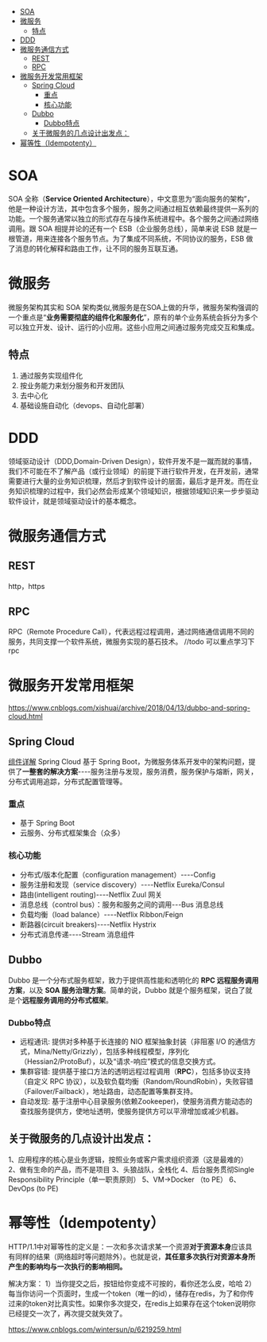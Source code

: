 - [SOA](#soa)
- [微服务](#微服务)
  - [特点](#特点)
- [DDD](#ddd)
- [微服务通信方式](#微服务通信方式)
  - [REST](#rest)
  - [RPC](#rpc)
- [微服务开发常用框架](#微服务开发常用框架)
  - [Spring Cloud](#spring-cloud)
    - [重点](#重点)
    - [核心功能](#核心功能)
  - [Dubbo](#dubbo)
    - [Dubbo特点](#dubbo特点)
  - [关于微服务的几点设计出发点：](#关于微服务的几点设计出发点)
- [幂等性（Idempotenty）](#幂等性idempotenty)

# SOA
   SOA 全称（**Service Oriented Architecture**），中文意思为“面向服务的架构”，他是一种设计方法，其中包含多个服务，服务之间通过相互依赖最终提供一系列的功能。一个服务通常以独立的形式存在与操作系统进程中。各个服务之间通过网络调用。跟 SOA 相提并论的还有一个 ESB（企业服务总线），简单来说 ESB 就是一根管道，用来连接各个服务节点。为了集成不同系统，不同协议的服务，ESB 做了消息的转化解释和路由工作，让不同的服务互联互通。

# 微服务
   微服务架构其实和 SOA 架构类似,微服务是在SOA上做的升华，微服务架构强调的一个重点是“**业务需要彻底的组件化和服务化**”，原有的单个业务系统会拆分为多个可以独立开发、设计、运行的小应用。这些小应用之间通过服务完成交互和集成。

## 特点
1. 通过服务实现组件化 
2. 按业务能力来划分服务和开发团队 
3. 去中心化 
4. 基础设施自动化（devops、自动化部署）

# DDD
   领域驱动设计（DDD,Domain-Driven Design），软件开发不是一蹴而就的事情，我们不可能在不了解产品（或行业领域）的前提下进行软件开发，在开发前，通常需要进行大量的业务知识梳理，然后才到软件设计的层面，最后才是开发。而在业务知识梳理的过程中，我们必然会形成某个领域知识，根据领域知识来一步步驱动软件设计，就是领域驱动设计的基本概念。

# 微服务通信方式
## REST
http，https
## RPC
RPC（Remote Procedure Call），代表远程过程调用，通过网络通信调用不同的服务，共同支撑一个软件系统，微服务实现的基石技术。
//todo 可以重点学习下rpc

# 微服务开发常用框架
https://www.cnblogs.com/xishuai/archive/2018/04/13/dubbo-and-spring-cloud.html
## Spring Cloud
[组件详解](https://mp.weixin.qq.com/s/L6WGJ-3gMrzVp90XuPaELQ)
   Spring Cloud 基于 Spring Boot，为微服务体系开发中的架构问题，提供了**一整套的解决方案**----服务注册与发现，服务消费，服务保护与熔断，网关，分布式调用追踪，分布式配置管理等。
### 重点
- 基于 Spring Boot
- 云服务、分布式框架集合（众多）
### 核心功能
- 分布式/版本化配置（configuration management）----Config
- 服务注册和发现（service discovery）----Netflix Eureka/Consul
- 路由(intelligent routing)----Netflix Zuul 网关
- 消息总线（control bus）：服务和服务之间的调用---Bus 消息总线
- 负载均衡（load balance）----Netflix Ribbon/Feign
- 断路器(circuit breakers)----Netflix Hystrix 
- 分布式消息传递----Stream 消息组件   


## Dubbo
   Dubbo 是一个分布式服务框架，致力于提供高性能和透明化的 **RPC 远程服务调用方案**，以及 **SOA 服务治理方案**。简单的说，Dubbo 就是个服务框架，说白了就是个**远程服务调用的分布式框架**。
### Dubbo特点
- 远程通讯: 提供对多种基于长连接的 NIO 框架抽象封装（非阻塞 I/O 的通信方式，Mina/Netty/Grizzly），包括多种线程模型，序列化（Hessian2/ProtoBuf），以及“请求-响应”模式的信息交换方式。
- 集群容错: 提供基于接口方法的透明远程过程调用（**RPC**），包括多协议支持（自定义 RPC 协议），以及软负载均衡（Random/RoundRobin），失败容错（Failover/Failback），地址路由，动态配置等集群支持。
- 自动发现: 基于注册中心目录服务(依赖Zookeeper)，使服务消费方能动态的查找服务提供方，使地址透明，使服务提供方可以平滑增加或减少机器。

##  关于微服务的几点设计出发点：
1、应用程序的核心是业务逻辑，按照业务或客户需求组织资源（这是最难的）
2、做有生命的产品，而不是项目
3、头狼战队，全栈化
4、后台服务贯彻Single Responsibility Principle（单一职责原则）
5、VM->Docker （to PE）
6、DevOps (to PE)


# 幂等性（Idempotenty）
HTTP/1.1中对幂等性的定义是：一次和多次请求某一个资源**对于资源本身**应该具有同样的结果（网络超时等问题除外）。也就是说，**其任意多次执行对资源本身所产生的影响均与一次执行的影响相同。**

解决方案：
1）当你提交之后，按钮给你变成不可按的，看你还怎么皮，哈哈
2）每当你访问一个页面时，生成一个token（唯一的id），储存在redis，为了和你传过来的token对比真实性。如果你多次提交，在redis上如果存在这个token说明你已经提交一次了，再次提交就失效了。

https://www.cnblogs.com/wintersun/p/6219259.html


